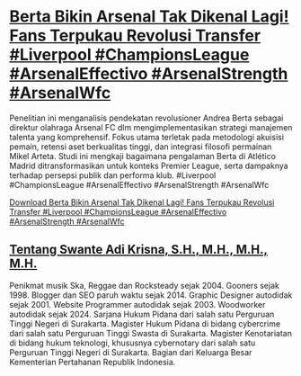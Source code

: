 # [Berta Bikin Arsenal Tak Dikenal Lagi! Fans Terpukau Revolusi Transfer #Liverpool #ChampionsLeague #ArsenalEffectivo #ArsenalStrength #ArsenalWfc](https://swanteadikrisna.com/arsenal/website/39/berta-revolusi-arsenal-fans-terpukau-transfer-gyokeres-saka-saliba/)

Penelitian ini menganalisis pendekatan revolusioner Andrea Berta sebagai direktur olahraga Arsenal FC dlm mengimplementasikan strategi manajemen talenta yang komprehensif. Fokus utama terletak pada metodologi akuisisi pemain, retensi aset berkualitas tinggi, dan integrasi filosofi permainan Mikel Arteta. Studi ini mengkaji bagaimana pengalaman Berta di Atlético Madrid ditransformasikan untuk konteks Premier League, serta dampaknya terhadap persepsi publik dan performa klub. #Liverpool #ChampionsLeague #ArsenalEffectivo #ArsenalStrength #ArsenalWfc 

[Download Berta Bikin Arsenal Tak Dikenal Lagi! Fans Terpukau Revolusi Transfer #Liverpool #ChampionsLeague #ArsenalEffectivo #ArsenalStrength #ArsenalWfc](https://swanteadikrisna.com/arsenal/website/39/berta-revolusi-arsenal-fans-terpukau-transfer-gyokeres-saka-saliba/)


## [Tentang Swante Adi Krisna, S.H., M.H., M.H., M.H.](https://swanteadikrisna.com/)

Penikmat musik Ska, Reggae dan Rocksteady sejak 2004. Gooners sejak 1998. Blogger dan SEO paruh waktu sejak 2014. Graphic Designer autodidak sejak 2001. Website Programmer autodidak sejak 2003. Woodworker autodidak sejak 2024. Sarjana Hukum Pidana dari salah satu Perguruan Tinggi Negeri di Surakarta. Magister Hukum Pidana di bidang cybercrime dari salah satu Perguruan Tinggi Swasta di Surakarta. Magister Kenotariatan di bidang hukum teknologi, khususnya cybernotary dari salah satu Perguruan Tinggi Negeri di Surakarta. Bagian dari Keluarga Besar Kementerian Pertahanan Republik Indonesia.